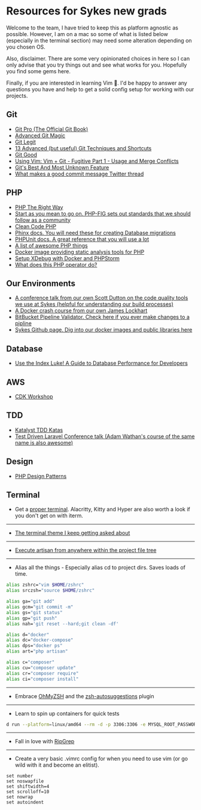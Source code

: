 # Resources for Sykes new grads

Welcome to the team, I have tried to keep this as platform agnostic as possible. However, I am on a mac
so some of what is listed below (especially in the terminal section) may need some alteration depending on you chosen OS.

Also, disclaimer. There are some very opinionated choices in here so I can only advise that you try things out and see what works for you.
Hopefully you find some gems here.

Finally, if you are interested in learning Vim 🥷. I'd be happy to answer any questions you have and help to get a solid config setup for working with 
our projects.

## Git

- [Git Pro (The Official Git Book)](https://git-scm.com/book/en/v2)
- [Advanced Git Magic](https://www.youtube.com/watch?v=x5Ib33eUUvo)
- [Git Legit](https://www.youtube.com/watch?v=O7LAeqng-SI)
- [13 Advanced (but useful) Git Techniques and Shortcuts](https://www.youtube.com/watch?v=ecK3EnyGD8o)
- [Git Good](https://www.youtube.com/watch?v=Uk5TnFL7jh4)
- [Using Vim: Vim + Git - Fugitive Part 1 - Usage and Merge Conflicts](https://www.youtube.com/watch?v=PO6DxfGPQvw)
- [Git's Best And Most Unknown Feature](https://www.youtube.com/watch?v=2uEqYw-N8uE)
- [What makes a good commit message Twitter thread](https://twitter.com/kuizinas/status/1541496585275727875)

## PHP

- [PHP The Right Way](https://phptherightway.com/)
- [Start as you mean to go on. PHP-FIG sets out standards that we should follow as a community](https://www.php-fig.org/)
- [Clean Code PHP](https://github.com/jupeter/clean-code-php)
- [Phinx docs. You will need these for creating Database migrations](https://book.cakephp.org/phinx/0/en/index.html)
- [PHPUnit docs. A great reference that you will use a lot](https://phpunit.readthedocs.io/en/9.5/installation.html)
- [A list of awesome PHP things](https://github.com/ziadoz/awesome-php)
- [Docker image providing static analysis tools for PHP](https://github.com/jakzal/phpqa)
- [Setup XDebug with Docker and PHPStorm](https://www.youtube.com/watch?v=4opFac50Vwo)
- [What does this PHP operator do?](https://stackoverflow.com/questions/3737139/reference-what-does-this-symbol-mean-in-php)

## Our Environments

- [A conference talk from our own Scott Dutton on the code quality tools we use at Sykes (helpful for understanding our build processes)](https://www.youtube.com/watch?v=MmoZz_j2Y1A&t=671s)
- [A Docker crash course from our own James Lockhart](https://www.youtube.com/watch?v=zIOqJhlk9VY&list=PL16WqdAj66SBSLZ2-TrZ5q_39UhtKyL9U)
- [BitBucket Pipeline Validator. Check here if you ever make changes to a pipline](https://bitbucket-pipelines.atlassian.io/validator)
- [Sykes Github page. Dig into our docker images and public libraries here](https://github.com/SykesCottages)

## Database

- [Use the Index Luke! A Guide to Database Performance for Developers](https://use-the-index-luke.com/)

## AWS

- [CDK Workshop](https://cdkworkshop.com/)

## TDD

- [Katalyst TDD Katas](https://katalyst.codurance.com/browse)
- [Test Driven Laravel Conference talk (Adam Wathan's course of the same name is also awesome)](https://www.youtube.com/watch?v=MdApmmK71WM)

## Design

- [PHP Design Patterns](https://designpatternsphp.readthedocs.io/en/latest/README.html)

## Terminal

- Get a [proper terminal](https://iterm2.com/). Alacritty, Kitty and Hyper are also worth a look if you don't get on with iterm.
---
- [The terminal theme I keep getting asked about](https://github.com/herrbischoff/iterm2-gruvbox)
---
- [Execute artisan from anywhere within the project file tree](https://github.com/jessarcher/zsh-artisan)
---
- Alias all the things - Especially alias cd to project dirs. Saves loads of time.
```bash
alias zshrc="vim $HOME/zshrc"
alias srczsh="source $HOME/zshrc"

alias ga="git add"
alias gcm="git commit -m"
alias gs="git status"
alias gp="git push"
alias nah='git reset --hard;git clean -df'

alias d="docker"
alias dc="docker-compose"
alias dps="docker ps"
alias art="php artisan"

alias c="composer"
alias cu="composer update"
alias cr="composer require"
alias ci="composer install"
```
---
- Embrace [OhMyZSH](https://ohmyz.sh/) and the [zsh-autosuggestions](https://github.com/zsh-users/zsh-autosuggestions) plugin
---
- Learn to spin up containers for quick tests
```bash
d run --platform=linux/amd64 --rm -d -p 3306:3306 -e MYSQL_ROOT_PASSWORD=root mysql:5.7
```
---
- Fall in love with [RipGrep](https://github.com/BurntSushi/ripgrep)
---
- Create a very basic .vimrc config for when you need to use vim (or go wild with it and become an elitist).
```
set number
set noswapfile
set shiftwidth=4
set scrolloff=10
set nowrap
set autoindent
```
